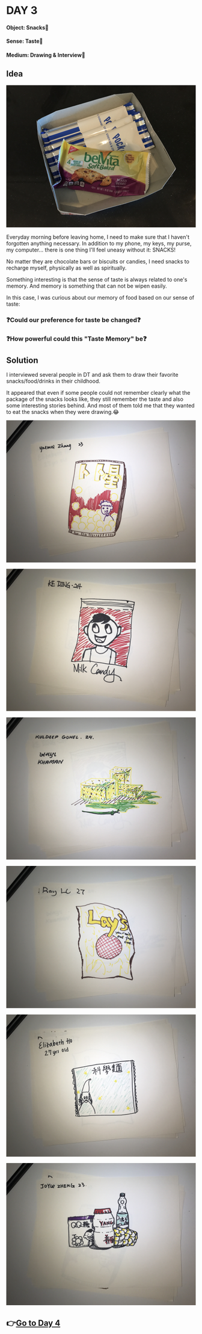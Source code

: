 # DAY 3

#### Object: Snacks:chocolate_bar:

#### Sense: Taste:tongue:

#### Medium: Drawing & Interview:art:

## Idea

![Img](pics/Day-3/cookies.jpg)

Everyday morning before leaving home, I need to make sure that I haven't forgotten anything necessary. In addition to my phone, my keys, my purse, my computer... there is one thing I'll feel uneasy without it: SNACKS!

No matter they are chocolate bars or biscuits or candies, I need snacks to recharge myself, physically as well as spiritually.

Something interesting is that the sense of taste is always related to one's memory. And memory is something that can not be wipen easily.

In this case, I was curious about our memory of food based on our sense of taste:

### :question:Could our preference for taste be changed:question:
### :question:How powerful could this "Taste Memory" be:question:

## Solution

I interviewed several people in DT and ask them to draw their favorite snacks/food/drinks in their childhood.

It appeared that even if some people could not remember clearly what the package of the snacks looks like, they still remember the taste and also some interesting stories behind. And most of them told me that they wanted to eat the snacks when they were drawing.:joy:

![Img](pics/Day-3/pic-1.jpg)

![Img](pics/Day-3/pic-2.jpg)

![Img](pics/Day-3/pic-3.jpg)

![Img](pics/Day-3/pic-4.jpg)

![Img](pics/Day-3/pic-5.jpg)

![Img](pics/Day-3/pic-6.jpg)

## :point_right:[Go to Day 4](Day-4.md)

